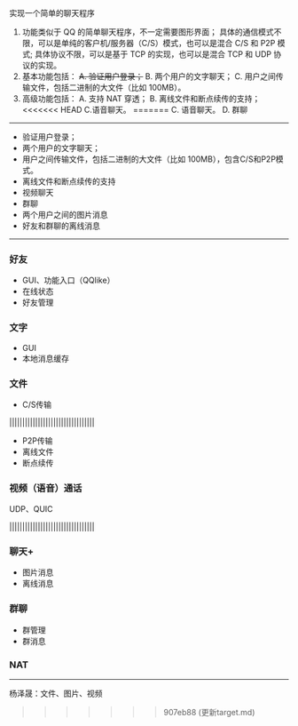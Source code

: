 实现一个简单的聊天程序
1) 功能类似于 QQ 的简单聊天程序，不一定需要图形界面；
    具体的通信模式不限，可以是单纯的客户机/服务器（C/S）模式，也可以是混合 C/S 和 P2P 模式;
    具体协议不限，可以是基于 TCP 的实现，也可以是混合 TCP 和 UDP 协议的实现。
2) 基本功能包括： 
    ~~A. 验证用户登录；~~
    B. 两个用户的文字聊天；
    C. 用户之间传输文件，包括二进制的大文件（比如 100MB）。
3) 高级功能包括：
    A. 支持 NAT 穿透； 
    B. 离线文件和断点续传的支持； 
<<<<<<< HEAD
    C.语音聊天。
=======
    C. 语音聊天。
    D. 群聊
---
- 验证用户登录；
- 两个用户的文字聊天；
- 用户之间传输文件，包括二进制的大文件（比如 100MB），包含C/S和P2P模式。
- 离线文件和断点续传的支持
- 视频聊天
- 群聊
- 两个用户之间的图片消息
- 好友和群聊的离线消息

---



### 好友

- GUI、功能入口（QQlike）
- 在线状态
- 好友管理

### 文字

- GUI
- 本地消息缓存

### 文件

- C/S传输

|||||||||||||||||||||||||||||||||

- P2P传输
- 离线文件
- 断点续传

### 视频（语音）通话

UDP、QUIC

|||||||||||||||||||||||||||||||||

### 聊天+

- 图片消息
- 离线消息

### 群聊

- 群管理
- 群消息

### NAT

---

杨泽晟：文件、图片、视频

>>>>>>> 907eb88 (更新target.md)

